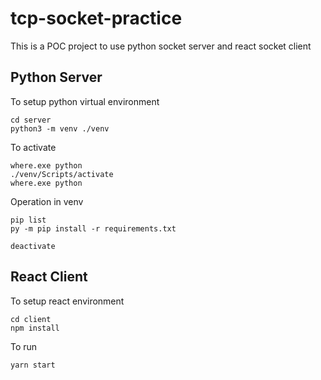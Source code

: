 # tcp-socket-practice
This is a POC project to use python socket server and react socket client

## Python Server
To setup python virtual environment
```console
cd server
python3 -m venv ./venv
```

To activate
```console
where.exe python
./venv/Scripts/activate
where.exe python
```

Operation in venv
```console
pip list
py -m pip install -r requirements.txt
```

```console
deactivate
```

## React Client
To setup react environment
```console
cd client
npm install
```

To run
```console
yarn start
```